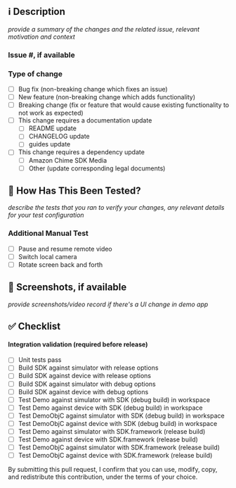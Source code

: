 ## ℹ️ Description
*provide a summary of the changes and the related issue, relevant motivation and context*

### Issue #, if available

### Type of change
- [ ] Bug fix (non-breaking change which fixes an issue)
- [ ] New feature (non-breaking change which adds functionality)
- [ ] Breaking change (fix or feature that would cause existing functionality to not work as expected)
- [ ] This change requires a documentation update
    - [ ] README update
    - [ ] CHANGELOG update
    - [ ] guides update
- [ ] This change requires a dependency update
    - [ ] Amazon Chime SDK Media
    - [ ] Other (update corresponding legal documents)

## 🧪 How Has This Been Tested?
*describe the tests that you ran to verify your changes, any relevant details for your test configuration*

### Additional Manual Test
- [ ] Pause and resume remote video
- [ ] Switch local camera
- [ ] Rotate screen back and forth

## 📱 Screenshots, if available
*provide screenshots/video record if there's a UI change in demo app*

## ✅ Checklist
#### Integration validation (required before release)

- [ ] Unit tests pass
- [ ] Build SDK against simulator with release options
- [ ] Build SDK against device with release options
- [ ] Build SDK against simulator with debug options
- [ ] Build SDK against device with debug options
- [ ] Test Demo against simulator with SDK (debug build) in workspace
- [ ] Test Demo against device with SDK (debug build) in workspace
- [ ] Test DemoObjC against simulator with SDK (debug build) in workspace
- [ ] Test DemoObjC against device with SDK (debug build) in workspace
- [ ] Test Demo against simulator with SDK.framework (release build)
- [ ] Test Demo against device with SDK.framework (release build)
- [ ] Test DemoObjC against simulator with SDK.framework (release build)
- [ ] Test DemoObjC against device with SDK.framework (release build)

By submitting this pull request, I confirm that you can use, modify, copy, and redistribute this contribution, under the terms of your choice.
